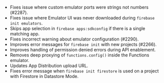 - Fixes issue where custom emulator ports were strings not numbers (#2287).
- Fixes issue where Emulator UI was never downloaded during `firebase init emulators`.
- Skips app selection in `firebase apps:sdkconfig` if there is a single matching app.
- Fixes incorrect warning about emulator configuration (#2290).
- Improves error messages for `firebase init` with new projects (#2266).
- Improves handling of permission denied errors during API enablement.
- Removes deep proxying of `functions.config()` inside the Functions emulator.
- Updates App Distribution upload URL.
- Fixes error message when `firebase init firestore` is used on a project with Firestore in Datastore Mode.
